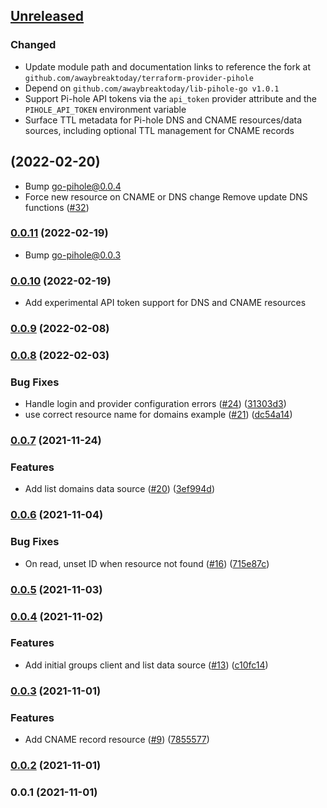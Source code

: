 ## [Unreleased](https://github.com/awaybreaktoday/terraform-provider-pihole/compare/v0.0.11...HEAD)

### Changed

* Update module path and documentation links to reference the fork at `github.com/awaybreaktoday/terraform-provider-pihole`
* Depend on `github.com/awaybreaktoday/lib-pihole-go v1.0.1`
* Support Pi-hole API tokens via the `api_token` provider attribute and the `PIHOLE_API_TOKEN` environment variable
* Surface TTL metadata for Pi-hole DNS and CNAME resources/data sources, including optional TTL management for CNAME records

## [](https://github.com/awaybreaktoday/terraform-provider-pihole/compare/v0.0.11...v) (2022-02-20)

* Bump go-pihole@0.0.4
* Force new resource on CNAME or DNS change Remove update DNS functions ([#32](https://github.com/awaybreaktoday/terraform-provider-pihole/pull/32))

### [0.0.11](https://github.com/awaybreaktoday/terraform-provider-pihole/compare/v0.0.10...v0.0.11) (2022-02-19)

* Bump go-pihole@0.0.3

### [0.0.10](https://github.com/awaybreaktoday/terraform-provider-pihole/compare/v0.0.9...v0.0.10) (2022-02-19)

* Add experimental API token support for DNS and CNAME resources

### [0.0.9](https://github.com/awaybreaktoday/terraform-provider-pihole/compare/v0.0.8...v0.0.9) (2022-02-08)

### [0.0.8](https://github.com/awaybreaktoday/terraform-provider-pihole/compare/v0.0.7...v0.0.8) (2022-02-03)


### Bug Fixes

* Handle login and provider configuration errors ([#24](https://github.com/awaybreaktoday/terraform-provider-pihole/issues/24)) ([31303d3](https://github.com/awaybreaktoday/terraform-provider-pihole/commit/31303d369b5296f772f8b8c46a849c34f70bc3f5))
* use correct resource name for domains example ([#21](https://github.com/awaybreaktoday/terraform-provider-pihole/issues/21)) ([dc54a14](https://github.com/awaybreaktoday/terraform-provider-pihole/commit/dc54a14f302d55017bfa5a23c7609ef990c956af))

### [0.0.7](https://github.com/awaybreaktoday/terraform-provider-pihole/compare/v0.0.6...v0.0.7) (2021-11-24)


### Features

* Add list domains data source ([#20](https://github.com/awaybreaktoday/terraform-provider-pihole/issues/20)) ([3ef994d](https://github.com/awaybreaktoday/terraform-provider-pihole/commit/3ef994d4f2bea2cf979d22528596f658723957ef))

### [0.0.6](https://github.com/awaybreaktoday/terraform-provider-pihole/compare/v0.0.5...v0.0.6) (2021-11-04)


### Bug Fixes

* On read, unset ID when resource not found ([#16](https://github.com/awaybreaktoday/terraform-provider-pihole/issues/16)) ([715e87c](https://github.com/awaybreaktoday/terraform-provider-pihole/commit/715e87ced800d4dba1db2a7e5e01462e869380ff))

### [0.0.5](https://github.com/awaybreaktoday/terraform-provider-pihole/compare/v0.0.4...v0.0.5) (2021-11-03)

### [0.0.4](https://github.com/awaybreaktoday/terraform-provider-pihole/compare/v0.0.3...v0.0.4) (2021-11-02)


### Features

* Add initial groups client and list data source ([#13](https://github.com/awaybreaktoday/terraform-provider-pihole/issues/13)) ([c10fc14](https://github.com/awaybreaktoday/terraform-provider-pihole/commit/c10fc14852f3974f6e053e552232f462a8990f43))

### [0.0.3](https://github.com/awaybreaktoday/terraform-provider-pihole/compare/v0.0.2...v0.0.3) (2021-11-01)


### Features

* Add CNAME record resource ([#9](https://github.com/awaybreaktoday/terraform-provider-pihole/issues/9)) ([7855577](https://github.com/awaybreaktoday/terraform-provider-pihole/commit/78555775e2deef996ccc96ab9c49719e22fa41a1))

### [0.0.2](https://github.com/awaybreaktoday/terraform-provider-pihole/compare/v0.0.1...v0.0.2) (2021-11-01)

### 0.0.1 (2021-11-01)
